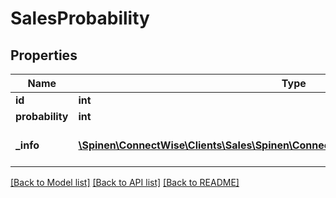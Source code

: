 # SalesProbability

## Properties
Name | Type | Description | Notes
------------ | ------------- | ------------- | -------------
**id** | **int** |  | [optional] 
**probability** | **int** |  | 
**_info** | [**\Spinen\ConnectWise\Clients\Sales\Spinen\ConnectWise\Clients\Sales\Model\Metadata**](Metadata.md) | Metadata of the entity | [optional] 

[[Back to Model list]](../README.md#documentation-for-models) [[Back to API list]](../README.md#documentation-for-api-endpoints) [[Back to README]](../README.md)


